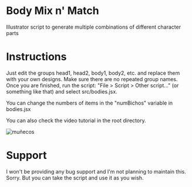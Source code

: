 # Body Mix n' Match

Illustrator script to generate multiple combinations of different character parts

# Instructions

Just edit the groups head1, head2, body1, body2, etc. and replace them with your own designs. Make sure there are no repeated group names. Once you are finished, run the script: "File > Script > Other script..." (or something like that) and select src/bodies.jsx.

You can change the numbers of items in the "numBichos" variable in bodies.jsx

You can also check the video tutorial in the root directory.

![muñecos](https://raw.githubusercontent.com/damagedgoods/bodymixnmatch/master/_resources/mu%C3%B1ecos.png)


# Support

I won't be providing any bug support and I'm not planning to maintain this. Sorry. But you can take the script and use it as you wish.
